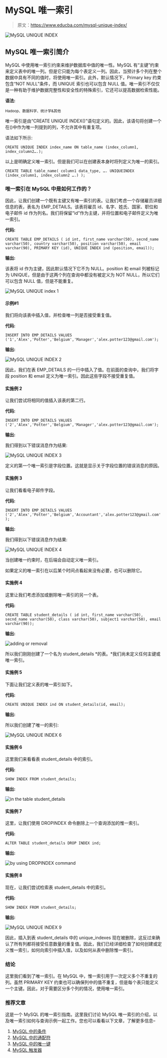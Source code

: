 # MySQL 唯一索引

> 原文：<https://www.educba.com/mysql-unique-index/>

![MySQL UNIQUE INDEX](img/107dbc730f1373dcbf205478b70b8c0f.png)



## MySQL 唯一索引简介

MySQL 中使用唯一索引约束来维护数据库中值的唯一性。MySQL 有“主键”约束来定义表中的唯一列。但是它只能为每个表定义一列。因此，当预计多个列在整个数据中具有不同的值时，将使用唯一索引。此外，默认情况下，Primary key 约束包含“NOT NULL”条件，而 UNIQUE 索引也可以包含 NULL 值。唯一索引不仅仅是一种有助于维护数据完整性和安全性的特殊索引，它还可以提高数据检索性能。

**语法:**

<small>Hadoop、数据科学、统计学&其他</small>

唯一索引是由“CREATE UNIQUE INDEX()”语句定义的。因此，该语句将创建一个在()中作为唯一列提到的列，不允许其中有重复项。

语法如下所示:

`CREATE UNIQUE INDEX index_name
ON table_name (index_column1, index_column2….);`

以上是明确定义唯一索引。但是我们可以在创建表本身时将列定义为唯一的索引。

`CREATE TABLE table_name(
column1 data_type,
….
UNIQUEINDEX (index_column1, index_column2 ….)
);`

### 唯一索引在 MySQL 中是如何工作的？

因此，让我们创建一个既有主键又有唯一索引的表。让我们考虑一个存储雇员详细信息的表，表名为 EMP_DETAILS。该表将雇员 id、名字、姓氏、国家、职位和电子邮件 id 作为列名。我们将保留“id”作为主键，并将位置和电子邮件定义为唯一索引。

**代码:**

`CREATE TABLE EMP_DETAILS (
id int,
first_name varchar(50),
secnd_name varchar(50),
country varchar(50),
position varchar(50),
email varchar(90),
PRIMARY KEY (id),
UNIQUE INDEX ind (position, email));`

**输出:**

该表将 id 作为主键，因此默认情况下它不为 NULL。position 和 email 列被标记为 UNIQUE，但是由于这两个列在查询中都没有被定义为 NOT NULL，所以它们可以包含 NULL 值，但是不能重复。

![MySQL UNIQUE index 1](img/4b7ae71f5b85ce667c8e353770f5bed6.png)



#### 示例#1

我们将向该表中插入值，并检查唯一列是否接受重复值。

**代码:**

`INSERT INTO EMP_DETAILS VALUES ('1','Alex','Potter','Belgium','Manager','alex.potter123@gmail.com');`

**输出:**

![MySQL UNIQUE INDEX 2](img/99ca6a4abc290a1d528c3b1c76660a2d.png)



因此，我们在表 EMP_DETAILS 的一行中插入了值。在前面的查询中，我们将字段 position 和 email 定义为唯一索引。因此这些字段不接受重复值。

#### 实施例 2

让我们尝试将相同的值插入该表的第二行。

**代码:**

`INSERT INTO EMP_DETAILS VALUES ('2','Alex','Potter','Belgium','Manager','alex.potter123@gmail.com');`

**输出:**

我们得到以下错误消息作为结果:

![MySQL UNIQUE INDEX 3](img/cbb22a7bb24ce33b7d400267ffad3eef.png)



定义的第一个唯一索引是字段位置。这就是显示关于字段位置的错误消息的原因。

#### 实施例 3

让我们看看电子邮件字段。

**代码:**

`INSERT INTO EMP_DETAILS VALUES ('2','Alex','Potter','Belgium','Accountant','alex.potter123@gmail.com');`

**输出:**

我们得到以下错误消息作为结果:

![MySQL UNIQUE INDEX 4](img/51cd25a26723613b5746acfc879e1635.png)



当创建唯一约束时，在后端会自动定义唯一索引。

如果定义的唯一索引在以后某个时间点看起来没有必要，也可以删除它。

#### 实施例 4

这里让我们考虑添加或删除唯一索引的另一个表。

**代码:**

`CREATE TABLE student_details (
id int,
first_name varchar(50),
secnd_name varchar(50),
class varchar(50),
subject1 varchar(50),
email varchar(90));`

**输出:**

![adding or removal](img/5aa5dfb47a51f2ef5ae840b920077556.png)



所以我们刚刚创建了一个名为 student_details *的表。*我们尚未定义任何主键或唯一索引。

#### 实施例 5

下面让我们定义表的唯一索引如下。

**代码:**

`CREATE UNIQUE INDEX ind ON student_details(id, email);`

**输出:**

所以我们创建了唯一的索引:

![MySQL UNIQUE INDEX 6](img/b0a12d4ce714daadfca24f4468274f64.png)



#### 实施例 6

这里我们来看看表 student_details 中的索引。

**代码:**

`SHOW INDEX FROM student_details;`

**输出:**

![in the table student_details](img/9ffdc63ef8fcd58b9efdf3b54b3fffe1.png)



#### 实施例 7

这里，让我们使用 DROPINDEX 命令删除上一个查询添加的惟一索引。

**代码:**

`ALTER TABLE student_details DROP INDEX ind;`

**输出:**

![by using DROPINDEX command](img/ca7e9088a68213180d392b7b759ec78e.png)



#### 实施例 8

现在，让我们尝试检索表 student_details 中的索引。

**代码:**

`SHOW INDEX FROM student_details;`

**输出:**

![MySQL UNIQUE INDEX 9](img/5f5c38dc4a6f92c9f1e5a79cf9a74ef8.png)



因此，插入到表 student_details 中的 unique_indexes 现在被删除，这反过来确认了所有列都将接受任意数量的重复值。因此，我们已经详细检查了如何创建或定义惟一索引，如何向索引中插入值，以及如何从表中删除惟一索引。

### 结论

这里我们看到了唯一索引。在 MySQL 中，惟一索引用于一次定义多个不重复的列。虽然 PRIMARY KEY 约束也可以确保列中的值不重复，但是每个表只能定义一个主键。因此，对于需要区分多个列的情况，使用唯一索引。

### 推荐文章

这是一个 MySQL 的唯一索引指南。这里我们讨论 MySQL 唯一索引的介绍，以及唯一索引如何与查询示例一起工作。您也可以看看以下文章，了解更多信息–

1.  [MySQL 中的条件](https://www.educba.com/condition-in-mysql/)
2.  [MySQL 中的通配符](https://www.educba.com/wildcards-in-mysql/)
3.  [MySQL 中的唯一键](https://www.educba.com/unique-key-in-mysql/)
4.  [MySQL 触发器](https://www.educba.com/mysql-trigger/)





